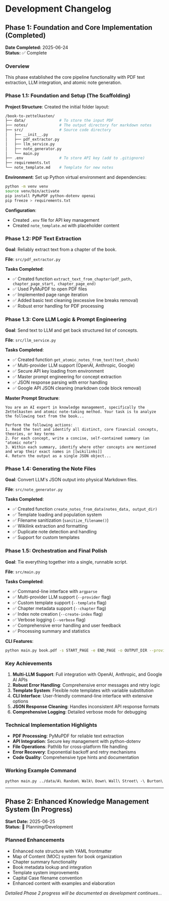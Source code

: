 # Development Changelog

## Phase 1: Foundation and Core Implementation (Completed)

**Date Completed:** 2025-06-24  
**Status:** ✅ Complete

### Overview
This phase established the core pipeline functionality with PDF text extraction, LLM integration, and atomic note generation.

### Phase 1.1: Foundation and Setup (The Scaffolding)

**Project Structure**: Created the initial folder layout:

```sh
/book-to-zettelkasten/
├── data/               # To store the input PDF
├── notes/              # The output directory for markdown notes
├── src/                # Source code directory
│   ├── __init__.py
│   ├── pdf_extractor.py
│   ├── llm_service.py
│   ├── note_generator.py
│   └── main.py
├── .env                # To store API key (add to .gitignore)
├── requirements.txt
└── note_template.md    # Template for new notes
```

**Environment**: Set up Python virtual environment and dependencies:

```bash
python -m venv venv
source venv/bin/activate
pip install PyMuPDF python-dotenv openai
pip freeze > requirements.txt
```

**Configuration**:
- Created `.env` file for API key management
- Created `note_template.md` with placeholder content

### Phase 1.2: PDF Text Extraction

**Goal**: Reliably extract text from a chapter of the book.

**File**: `src/pdf_extractor.py`

**Tasks Completed**:
- ✅ Created function `extract_text_from_chapter(pdf_path, chapter_page_start, chapter_page_end)`
- ✅ Used PyMuPDF to open PDF files
- ✅ Implemented page range iteration
- ✅ Added basic text cleaning (excessive line breaks removal)
- ✅ Robust error handling for PDF processing

### Phase 1.3: Core LLM Logic & Prompt Engineering

**Goal**: Send text to LLM and get back structured list of concepts.

**File**: `src/llm_service.py`

**Tasks Completed**:
- ✅ Created function `get_atomic_notes_from_text(text_chunk)`
- ✅ Multi-provider LLM support (OpenAI, Anthropic, Google)
- ✅ Secure API key loading from environment
- ✅ Master prompt engineering for concept extraction
- ✅ JSON response parsing with error handling
- ✅ Google API JSON cleaning (markdown code block removal)

**Master Prompt Structure**:
```
You are an AI expert in knowledge management, specifically the Zettelkasten and atomic note-taking method. Your task is to analyze the following text from the book...

Perform the following actions:
1. Read the text and identify all distinct, core financial concepts, theories, or key terms
2. For each concept, write a concise, self-contained summary (an "atomic note")
3. Within each summary, identify where other concepts are mentioned and wrap their exact names in [[wikilinks]]
4. Return the output as a single JSON object...
```

### Phase 1.4: Generating the Note Files

**Goal**: Convert LLM's JSON output into physical Markdown files.

**File**: `src/note_generator.py`

**Tasks Completed**:
- ✅ Created function `create_notes_from_data(notes_data, output_dir)`
- ✅ Template loading and population system
- ✅ Filename sanitization (`sanitize_filename()`)
- ✅ Wikilink extraction and formatting
- ✅ Duplicate note detection and handling
- ✅ Support for custom templates

### Phase 1.5: Orchestration and Final Polish

**Goal**: Tie everything together into a single, runnable script.

**File**: `src/main.py`

**Tasks Completed**:
- ✅ Command-line interface with `argparse`
- ✅ Multi-provider LLM support (`--provider` flag)
- ✅ Custom template support (`--template` flag)
- ✅ Chapter metadata support (`--chapter` flag)
- ✅ Index note creation (`--create-index` flag)
- ✅ Verbose logging (`--verbose` flag)
- ✅ Comprehensive error handling and user feedback
- ✅ Processing summary and statistics

**CLI Features**:
```bash
python main.py book.pdf -s START_PAGE -e END_PAGE -o OUTPUT_DIR --provider PROVIDER --verbose
```

### Key Achievements

1. **Multi-LLM Support**: Full integration with OpenAI, Anthropic, and Google AI APIs
2. **Robust Error Handling**: Comprehensive error messages and retry logic
3. **Template System**: Flexible note templates with variable substitution
4. **CLI Interface**: User-friendly command-line interface with extensive options
5. **JSON Response Cleaning**: Handles inconsistent API response formats
6. **Comprehensive Logging**: Detailed verbose mode for debugging

### Technical Implementation Highlights

- **PDF Processing**: PyMuPDF for reliable text extraction
- **API Integration**: Secure key management with python-dotenv
- **File Operations**: Pathlib for cross-platform file handling
- **Error Recovery**: Exponential backoff and retry mechanisms
- **Code Quality**: Comprehensive type hints and documentation

### Working Example Command

```bash
python main.py ../data/A\ Random\ Walk\ Down\ Wall\ Street\ -\ Burton\ G.\ Malkiel.pdf -s 18 -e 27 -o notes/ --provider google --verbose
```

---

## Phase 2: Enhanced Knowledge Management System (In Progress)

**Start Date:** 2025-06-25  
**Status:** 🚧 Planning/Development

### Planned Enhancements

- Enhanced note structure with YAML frontmatter
- Map of Content (MOC) system for book organization
- Chapter summary functionality
- Book metadata lookup and integration
- Template system improvements
- Capital Case filename convention
- Enhanced content with examples and elaboration

*Detailed Phase 2 progress will be documented as development continues...*